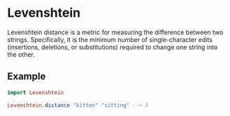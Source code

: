 # Levenshtein

Levenshtein distance is a metric for measuring the difference between two strings. Specifically, it is the minimum number of single-character edits (insertions, deletions, or substitutions) required to change one string into the other.

## Example

```elm
import Levenshtein

Levenshtein.distance "kitten" "sitting" --> 3
```
